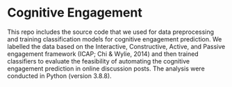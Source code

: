 # Cognitive Engagement 
This repo includes the source code that we used for data preprocessing and training classification models for cognitive engagement prediction. 
We labelled the data based on the Interactive, Constructive, Active, and Passive engagement framework (ICAP; Chi & Wylie, 2014) and then trained classifiers to evaluate the feasibility of automating the cognitive engagement prediction in online discussion posts. 
The analysis were conducted in Python (version 3.8.8). 
